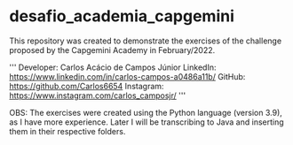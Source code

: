 # desafio_academia_capgemini

This repository was created to demonstrate the exercises of the challenge proposed by the Capgemini Academy in February/2022.

'''
Developer: Carlos Acácio de Campos Júnior
LinkedIn: https://www.linkedin.com/in/carlos-campos-a0486a11b/
GitHub: https://github.com/Carlos6654
Instagram: https://www.instagram.com/carlos_camposjr/
'''

OBS:
The exercises were created using the Python language (version 3.9), as I have more experience.
Later I will be transcribing to Java and inserting them in their respective folders.
